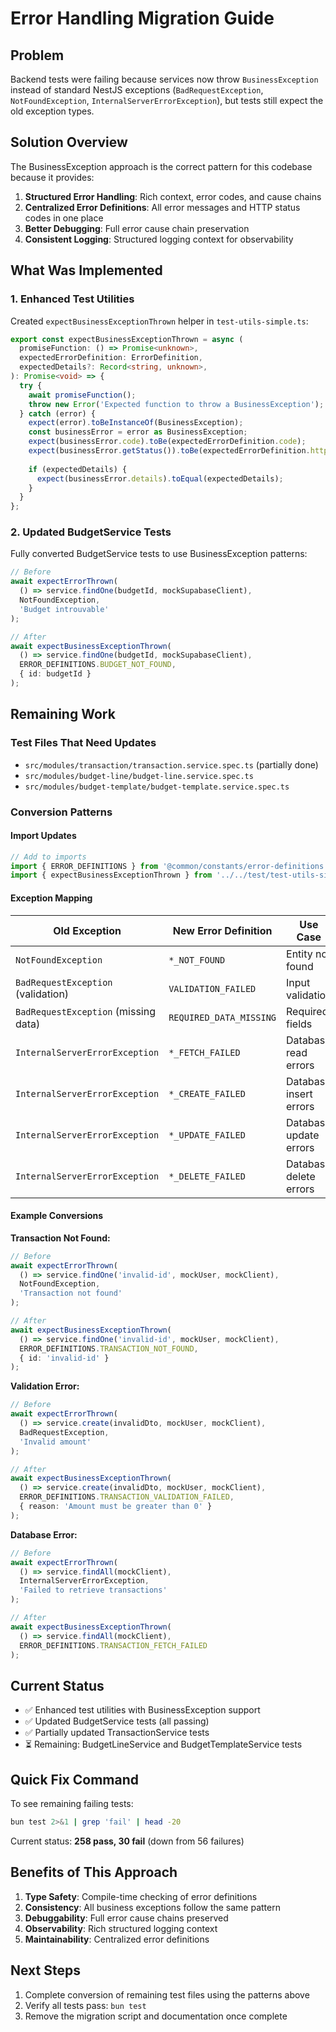 # Error Handling Migration Guide

## Problem
Backend tests were failing because services now throw `BusinessException` instead of standard NestJS exceptions (`BadRequestException`, `NotFoundException`, `InternalServerErrorException`), but tests still expect the old exception types.

## Solution Overview
The BusinessException approach is the correct pattern for this codebase because it provides:

1. **Structured Error Handling**: Rich context, error codes, and cause chains
2. **Centralized Error Definitions**: All error messages and HTTP status codes in one place
3. **Better Debugging**: Full error cause chain preservation
4. **Consistent Logging**: Structured logging context for observability

## What Was Implemented

### 1. Enhanced Test Utilities
Created `expectBusinessExceptionThrown` helper in `test-utils-simple.ts`:

```typescript
export const expectBusinessExceptionThrown = async (
  promiseFunction: () => Promise<unknown>,
  expectedErrorDefinition: ErrorDefinition,
  expectedDetails?: Record<string, unknown>,
): Promise<void> => {
  try {
    await promiseFunction();
    throw new Error('Expected function to throw a BusinessException');
  } catch (error) {
    expect(error).toBeInstanceOf(BusinessException);
    const businessError = error as BusinessException;
    expect(businessError.code).toBe(expectedErrorDefinition.code);
    expect(businessError.getStatus()).toBe(expectedErrorDefinition.httpStatus);
    
    if (expectedDetails) {
      expect(businessError.details).toEqual(expectedDetails);
    }
  }
};
```

### 2. Updated BudgetService Tests
Fully converted BudgetService tests to use BusinessException patterns:

```typescript
// Before
await expectErrorThrown(
  () => service.findOne(budgetId, mockSupabaseClient),
  NotFoundException,
  'Budget introuvable'
);

// After
await expectBusinessExceptionThrown(
  () => service.findOne(budgetId, mockSupabaseClient),
  ERROR_DEFINITIONS.BUDGET_NOT_FOUND,
  { id: budgetId }
);
```

## Remaining Work

### Test Files That Need Updates
- `src/modules/transaction/transaction.service.spec.ts` (partially done)
- `src/modules/budget-line/budget-line.service.spec.ts`
- `src/modules/budget-template/budget-template.service.spec.ts`

### Conversion Patterns

#### Import Updates
```typescript
// Add to imports
import { ERROR_DEFINITIONS } from '@common/constants/error-definitions';
import { expectBusinessExceptionThrown } from '../../test/test-utils-simple';
```

#### Exception Mapping
| Old Exception | New Error Definition | Use Case |
|---------------|---------------------|----------|
| `NotFoundException` | `*_NOT_FOUND` | Entity not found |
| `BadRequestException` (validation) | `VALIDATION_FAILED` | Input validation |
| `BadRequestException` (missing data) | `REQUIRED_DATA_MISSING` | Required fields |
| `InternalServerErrorException` | `*_FETCH_FAILED` | Database read errors |
| `InternalServerErrorException` | `*_CREATE_FAILED` | Database insert errors |
| `InternalServerErrorException` | `*_UPDATE_FAILED` | Database update errors |
| `InternalServerErrorException` | `*_DELETE_FAILED` | Database delete errors |

#### Example Conversions

**Transaction Not Found:**
```typescript
// Before
await expectErrorThrown(
  () => service.findOne('invalid-id', mockUser, mockClient),
  NotFoundException,
  'Transaction not found'
);

// After
await expectBusinessExceptionThrown(
  () => service.findOne('invalid-id', mockUser, mockClient),
  ERROR_DEFINITIONS.TRANSACTION_NOT_FOUND,
  { id: 'invalid-id' }
);
```

**Validation Error:**
```typescript
// Before
await expectErrorThrown(
  () => service.create(invalidDto, mockUser, mockClient),
  BadRequestException,
  'Invalid amount'
);

// After
await expectBusinessExceptionThrown(
  () => service.create(invalidDto, mockUser, mockClient),
  ERROR_DEFINITIONS.TRANSACTION_VALIDATION_FAILED,
  { reason: 'Amount must be greater than 0' }
);
```

**Database Error:**
```typescript
// Before
await expectErrorThrown(
  () => service.findAll(mockClient),
  InternalServerErrorException,
  'Failed to retrieve transactions'
);

// After
await expectBusinessExceptionThrown(
  () => service.findAll(mockClient),
  ERROR_DEFINITIONS.TRANSACTION_FETCH_FAILED
);
```

## Current Status
- ✅ Enhanced test utilities with BusinessException support
- ✅ Updated BudgetService tests (all passing)
- ✅ Partially updated TransactionService tests
- ⏳ Remaining: BudgetLineService and BudgetTemplateService tests

## Quick Fix Command
To see remaining failing tests:
```bash
bun test 2>&1 | grep 'fail' | head -20
```

Current status: **258 pass, 30 fail** (down from 56 failures)

## Benefits of This Approach
1. **Type Safety**: Compile-time checking of error definitions
2. **Consistency**: All business exceptions follow the same pattern
3. **Debuggability**: Full error cause chains preserved
4. **Observability**: Rich structured logging context
5. **Maintainability**: Centralized error definitions

## Next Steps
1. Complete conversion of remaining test files using the patterns above
2. Verify all tests pass: `bun test`
3. Remove the migration script and documentation once complete